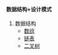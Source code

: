 
#### 数据结构+设计模式
1. 数据结构
   + [数组](https://lvpangpang.github.io/document-library/数据结构+设计模式/数据结构/数组)
   + [链表](https://lvpangpang.github.io/document-library/数据结构+设计模式/数据结构/链表)
   + [二叉树](https://lvpangpang.github.io/document-library/数据结构+设计模式/数据结构/二叉树)

